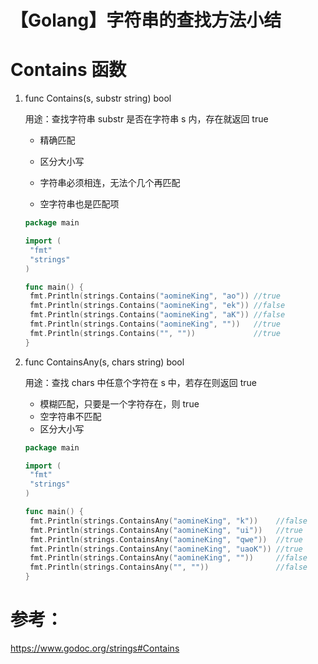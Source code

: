 # 【Golang】字符串的查找方法小结


<!--more-->



# Contains 函数

1. func Contains(s, substr string) bool

   用途：查找字符串 substr 是否在字符串 s 内，存在就返回 true

   - 精确匹配

   - 区分大小写
   - 字符串必须相连，无法个几个再匹配
   - 空字符串也是匹配项

   ```go
   package main
   
   import (
   	"fmt"
   	"strings"
   )
   
   func main() {
   	fmt.Println(strings.Contains("aomineKing", "ao")) //true
   	fmt.Println(strings.Contains("aomineKing", "ek")) //false
   	fmt.Println(strings.Contains("aomineKing", "aK")) //false
   	fmt.Println(strings.Contains("aomineKing", ""))   //true
   	fmt.Println(strings.Contains("", ""))             //true
   }
   ```

   

2. func ContainsAny(s, chars string) bool

   用途：查找 chars 中任意个字符在 s 中，若存在则返回 true

   - 模糊匹配，只要是一个字符存在，则 true
   - 空字符串不匹配
   - 区分大小写

   ```go
   package main
   
   import (
   	"fmt"
   	"strings"
   )
   
   func main() {
   	fmt.Println(strings.ContainsAny("aomineKing", "k"))    //false
   	fmt.Println(strings.ContainsAny("aomineKing", "ui"))   //true
   	fmt.Println(strings.ContainsAny("aomineKing", "qwe"))  //true
   	fmt.Println(strings.ContainsAny("aomineKing", "uaoK")) //true
   	fmt.Println(strings.ContainsAny("aomineKing", ""))     //false
   	fmt.Println(strings.ContainsAny("", ""))               //false
   }
   ```

   

# 参考：

https://www.godoc.org/strings#Contains
